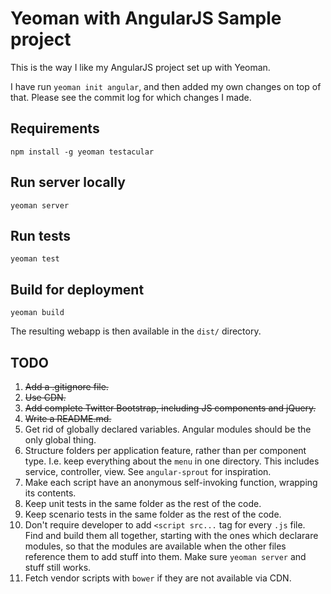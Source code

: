 # Yeoman with AngularJS Sample project

This is the way I like my AngularJS project set up with Yeoman.

I have run `yeoman init angular`, and then added my own changes on top of that. Please see the commit log for which changes I made.

## Requirements

    npm install -g yeoman testacular

## Run server locally

    yeoman server

## Run tests

    yeoman test

## Build for deployment

    yeoman build

The resulting webapp is then available in the `dist/` directory.

## TODO

1. <strike>Add a .gitignore file.</strike>
1. <strike>Use CDN.</strike>
1. <strike>Add complete Twitter Bootstrap, including JS components and jQuery.</strike>
1. <strike>Write a README.md.</strike>
1. Get rid of globally declared variables. Angular modules should be the only global thing.
1. Structure folders per application feature, rather than per component type. I.e. keep everything about the `menu` in one directory. This includes service, controller, view. See `angular-sprout` for inspiration.
1. Make each script have an anonymous self-invoking function, wrapping its contents.
1. Keep unit tests in the same folder as the rest of the code.
1. Keep scenario tests in the same folder as the rest of the code.
1. Don't require developer to add `<script src...` tag for every `.js` file. Find and build them all together, starting with the ones which declarare modules, so that the modules are available when the other files reference them to add stuff into them. Make sure `yeoman server` and stuff still works.
1. Fetch vendor scripts with `bower` if they are not available via CDN.
